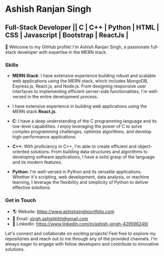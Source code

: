 # Ashish Ranjan Singh

## Full-Stack Developer || C | C++ | Python | HTML | CSS | Javascript | Bootstrap | ReactJs |

👋 Welcome to my GitHub profile! I'm Ashish Ranjan Singh, a passionate full-stack developer with expertise in the MERN stack.

### Skills

- **MERN Stack**: I have extensive experience building robust and scalable web applications using the MERN stack, which includes MongoDB, Express.js, React.js, and Node.js. From designing responsive user interfaces to implementing efficient server-side functionalities, I'm well-versed in the entire development process.
- I have extensive experience in building web applications using the MERN stack **React.js**. 

- **C**: I have a deep understanding of the C programming language and its low-level capabilities. I enjoy leveraging the power of C to solve complex programming challenges, optimize algorithms, and develop high-performance applications.

- **C++**: With proficiency in C++, I'm able to create efficient and object-oriented solutions. From building data structures and algorithms to developing software applications, I have a solid grasp of the language and its modern features.

- **Python**: I'm well-versed in Python and its versatile applications. Whether it's scripting, web development, data analysis, or machine learning, I leverage the flexibility and simplicity of Python to deliver effective solutions.


### Get in Touch

- 🌎 Website: https://www.ashishsinghportfolio.com
- 📧 Email: singh.ashishhhh@gmail.com
- 💼 LinkedIn: https://www.linkedin.com/in/ashish-singh-429596249/

Let's connect and collaborate on exciting projects! Feel free to explore my repositories and reach out to me through any of the provided channels. I'm always eager to engage with fellow developers and contribute to innovative solutions.

